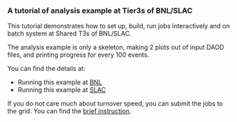 ### A tutorial of analysis example at Tier3s of BNL/SLAC

This tutorial demonstrates how to set up, build, run jobs 
interactively and on batch system at Shared T3s of BNL/SLAC.

The analysis example is only a skeleton, making 2 plots out of 
input DAOD files, and printing progress for every 100 events. 

You can find the details at:
- Running this example at [BNL](./BNL "Running at BNL")
- Running this example at [SLAC](./SLAC "Running at SLAC")

If you do not care much about turnover speed, you can submit the 
jobs to the grid. You can find 
the [brief instruction](./grid/Readme.md "Running at Grid").
